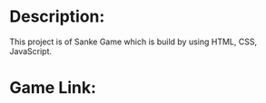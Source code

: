 # Description:

This project is of Sanke Game which is build by using HTML, CSS, JavaScript.

# Game Link:

